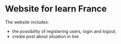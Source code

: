 # Website for learn France

The website includes:

  - the possibility of registering users, login and logout,
  - create post about situation in live
